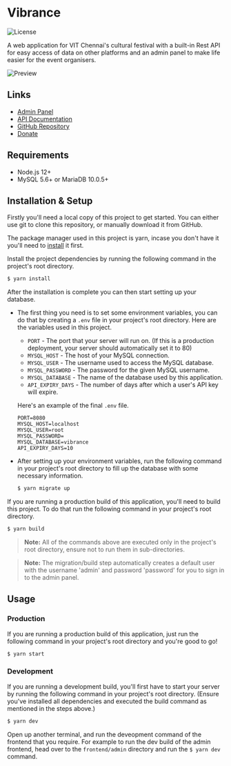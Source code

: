 # Vibrance

![License](https://img.shields.io/badge/license-MIT-blue.svg)

A web application for VIT Chennai's cultural festival with a built-in Rest API for easy access of data on other platforms and an admin panel to make life easier for the event organisers.

![Preview](./preview.gif)

## Links

- [Admin Panel](https://vitvibrance.onrender.com/admin)
- [API Documentation](https://vitvibrance.onrender.com/docs)
- [GitHub Repository](https://github.com/therealsujitk/web-app-vibrance)
- [Donate](https://therealsuji.tk/donate)

## Requirements

- Node.js 12+
- MySQL 5.6+ or MariaDB 10.0.5+

## Installation & Setup

Firstly you'll need a local copy of this project to get started. You can either use git to clone this repository, or manually download it from GitHub.

The package manager used in this project is yarn, incase you don't have it you'll need to [install](https://classic.yarnpkg.com/lang/en/docs/install) it first.

Install the project dependencies by running the following command in the project's root directory.

```sh
$ yarn install
```

After the installation is complete you can then start setting up your database.

- The first thing you need is to set some environment variables, you can do that by creating a `.env` file in your project's root directory. Here are the variables used in this project.

    - `PORT` - The port that your server will run on. (If this is a production deployment, your server should automatically set it to 80)
    - `MYSQL_HOST` - The host of your MySQL connection.
    - `MYSQL_USER` - The username used to access the MySQL database.
    - `MYSQL_PASSWORD` - The password for the given MySQL username.
    - `MYSQL_DATABASE` - The name of the database used by this application.
    - `API_EXPIRY_DAYS` - The number of days after which a user's API key will expire.

    Here's an example of the final `.env` file.

    ```env
    PORT=8080
    MYSQL_HOST=localhost
    MYSQL_USER=root
    MYSQL_PASSWORD=
    MYSQL_DATABASE=vibrance
    API_EXPIRY_DAYS=10
    ```
- After setting up your environment variables, run the following command in your project's root directory to fill up the database with some necessary information.

    ```sh
    $ yarn migrate up
    ```

If you are running a production build of this application, you'll need to build this project. To do that run the following command in your project's root directory.

```sh
$ yarn build
````

> **Note:** All of the commands above are executed only in the project's root directory, ensure not to run them in sub-directories.

> **Note:** The migration/build step automatically creates a default user with the username 'admin' and password 'password' for you to sign in to the admin panel.

## Usage

### Production

If you are running a production build of this application, just run the following command in your project's root directory and you're good to go!

```sh
$ yarn start
```

### Development

If you are running a development build, you'll first have to start your server by running the following command in your project's root directory. (Ensure you've installed all dependencies and executed the build command as mentioned in the steps above.)

```sh
$ yarn dev
```

Open up another terminal, and run the deveopment command of the frontend that you require. For example to run the dev build of the admin frontend, head over to the `frontend/admin` directory and run the `$ yarn dev` command.
